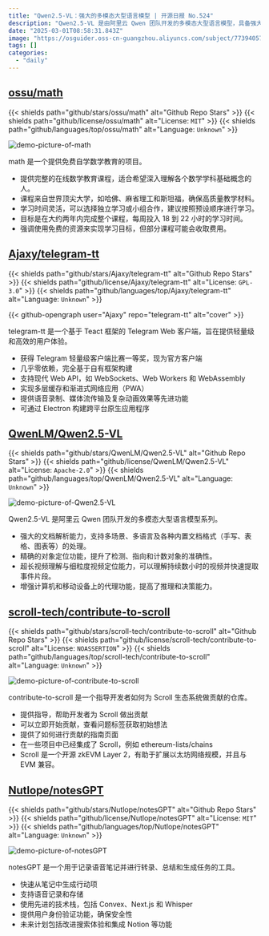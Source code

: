 ```yaml
---
title: "Qwen2.5-VL：强大的多模态大型语言模型 | 开源日报 No.524"
description: "Qwen2.5-VL 是由阿里云 Qwen 团队开发的多模态大型语言模型，具备强大的文档解析能力，支持多种语言和文档格式，具备精确的对象定位和超长视频理解能力，能够处理长达数小时的视频并提取事件片段，同时提升了在计算机和移动设备上的推理和决策能力。"
date: "2025-03-01T08:58:31.843Z"
image: "https://osguider.oss-cn-guangzhou.aliyuncs.com/subject/773940579cc4805b5071ee839e8fa423.png"
tags: []
categories:
  - "daily"
---
```


## [ossu/math](https://github.com/ossu/math)

{{< shields path="github/stars/ossu/math" alt="Github Repo Stars" >}} {{< shields path="github/license/ossu/math" alt="License: `MIT`" >}} {{< shields path="github/languages/top/ossu/math" alt="Language: `Unknown`" >}}

![demo-picture-of-math](https://static.osguider.com/subject/github/ossu/math/0601ec1f91892376af1bb91b1e2685a2.png)

math 是一个提供免费自学数学教育的项目。

- 提供完整的在线数学教育课程，适合希望深入理解各个数学学科基础概念的人。
- 课程来自世界顶尖大学，如哈佛、麻省理工和斯坦福，确保高质量教学材料。
- 学习时间灵活，可以选择独立学习或小组合作，建议按照预设顺序进行学习。
- 目标是在大约两年内完成整个课程，每周投入 18 到 22 小时的学习时间。
- 强调使用免费的资源来实现学习目标，但部分课程可能会收取费用。
  
## [Ajaxy/telegram-tt](https://github.com/Ajaxy/telegram-tt)

{{< shields path="github/stars/Ajaxy/telegram-tt" alt="Github Repo Stars" >}} {{< shields path="github/license/Ajaxy/telegram-tt" alt="License: `GPL-3.0`" >}} {{< shields path="github/languages/top/Ajaxy/telegram-tt" alt="Language: `Unknown`" >}}

{{< github-opengraph user="Ajaxy" repo="telegram-tt" alt="cover" >}}

telegram-tt 是一个基于 Teact 框架的 Telegram Web 客户端，旨在提供轻量级和高效的用户体验。

- 获得 Telegram 轻量级客户端比赛一等奖，现为官方客户端
- 几乎零依赖，完全基于自有框架构建
- 支持现代 Web API，如 WebSockets、Web Workers 和 WebAssembly
- 实现多层缓存和渐进式网络应用（PWA）
- 提供语音录制、媒体流传输及复杂动画效果等先进功能
- 可通过 Electron 构建跨平台原生应用程序
  
## [QwenLM/Qwen2.5-VL](https://github.com/QwenLM/Qwen2.5-VL)

{{< shields path="github/stars/QwenLM/Qwen2.5-VL" alt="Github Repo Stars" >}} {{< shields path="github/license/QwenLM/Qwen2.5-VL" alt="License: `Apache-2.0`" >}} {{< shields path="github/languages/top/QwenLM/Qwen2.5-VL" alt="Language: `Unknown`" >}}

![demo-picture-of-Qwen2.5-VL](https://static.osguider.com/subject/github/QwenLM/Qwen2.5-VL/f591035f0e180469072153d4feda8048.png)

Qwen2.5-VL 是阿里云 Qwen 团队开发的多模态大型语言模型系列。

- 强大的文档解析能力，支持多场景、多语言及各种内置文档格式（手写、表格、图表等）的处理。
- 精确的对象定位功能，提升了检测、指向和计数对象的准确性。
- 超长视频理解与细粒度视频定位能力，可以理解持续数小时的视频并快速提取事件片段。
- 增强计算机和移动设备上的代理功能，提高了推理和决策能力。
  
## [scroll-tech/contribute-to-scroll](https://github.com/scroll-tech/contribute-to-scroll)

{{< shields path="github/stars/scroll-tech/contribute-to-scroll" alt="Github Repo Stars" >}} {{< shields path="github/license/scroll-tech/contribute-to-scroll" alt="License: `NOASSERTION`" >}} {{< shields path="github/languages/top/scroll-tech/contribute-to-scroll" alt="Language: `Unknown`" >}}

![demo-picture-of-contribute-to-scroll](https://static.osguider.com/subject/github/scroll-tech/contribute-to-scroll/fab599b16465afc9df4732c03d9947aa.png)

contribute-to-scroll 是一个指导开发者如何为 Scroll 生态系统做贡献的仓库。

- 提供指导，帮助开发者为 Scroll 做出贡献
- 可以立即开始贡献，查看问题标签获取初始想法
- 提供了如何进行贡献的指南页面
- 在一些项目中已经集成了 Scroll，例如 ethereum-lists/chains
- Scroll 是一个开源 zkEVM Layer 2，有助于扩展以太坊网络规模，并且与 EVM 兼容。
  
## [Nutlope/notesGPT](https://github.com/Nutlope/notesGPT)

{{< shields path="github/stars/Nutlope/notesGPT" alt="Github Repo Stars" >}} {{< shields path="github/license/Nutlope/notesGPT" alt="License: `MIT`" >}} {{< shields path="github/languages/top/Nutlope/notesGPT" alt="Language: `Unknown`" >}}

![demo-picture-of-notesGPT](https://static.osguider.com/subject/github/Nutlope/notesGPT/8f9e203ddef466a232362c433c90c533.png)

notesGPT 是一个用于记录语音笔记并进行转录、总结和生成任务的工具。

- 快速从笔记中生成行动项
- 支持语音记录和存储
- 使用先进的技术栈，包括 Convex、Next.js 和 Whisper
- 提供用户身份验证功能，确保安全性
- 未来计划包括改进搜索体验和集成 Notion 等功能
  
